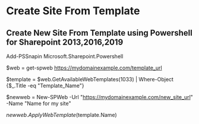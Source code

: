# Create Site From Template

## Create New Site From Template using Powershell for Sharepoint 2013,2016,2019




Add-PSSnapin Microsoft.Sharepoint.Powershell

$web = get-spweb https://mydomainexample.com/template_url

$template = $web.GetAvailableWebTemplates(1033) | Where-Object {$_.Title -eq "Template_Name"}

$newweb = New-SPWeb -Url "https://mydomainexample.com/new_site_url" -Name "Name for my site"

$newweb.ApplyWebTemplate($template.Name)
